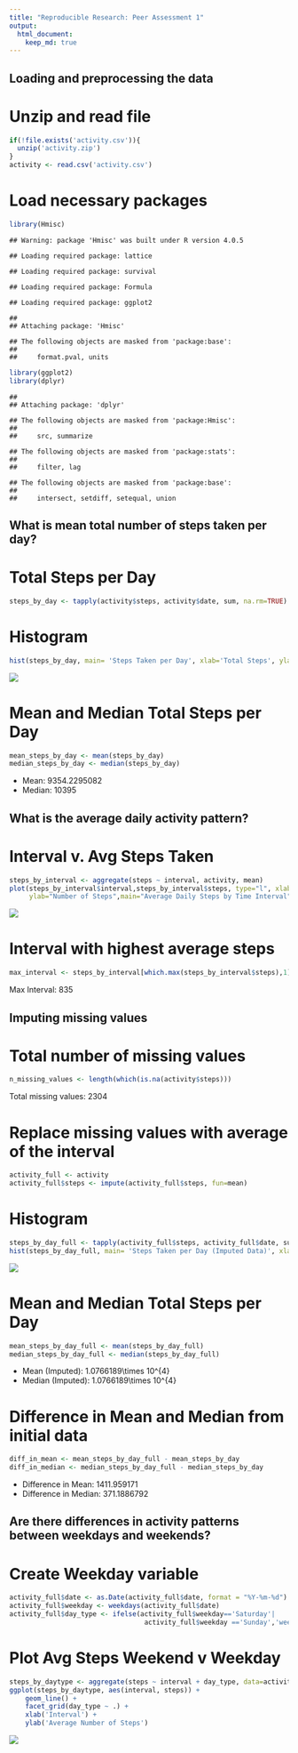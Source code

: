 ```yaml
---
title: "Reproducible Research: Peer Assessment 1"
output: 
  html_document:
    keep_md: true
---
```



## Loading and preprocessing the data

# Unzip and read file

```r
if(!file.exists('activity.csv')){
  unzip('activity.zip')
}
activity <- read.csv('activity.csv')
```

# Load necessary packages

```r
library(Hmisc)
```

```
## Warning: package 'Hmisc' was built under R version 4.0.5
```

```
## Loading required package: lattice
```

```
## Loading required package: survival
```

```
## Loading required package: Formula
```

```
## Loading required package: ggplot2
```

```
## 
## Attaching package: 'Hmisc'
```

```
## The following objects are masked from 'package:base':
## 
##     format.pval, units
```

```r
library(ggplot2)
library(dplyr)
```

```
## 
## Attaching package: 'dplyr'
```

```
## The following objects are masked from 'package:Hmisc':
## 
##     src, summarize
```

```
## The following objects are masked from 'package:stats':
## 
##     filter, lag
```

```
## The following objects are masked from 'package:base':
## 
##     intersect, setdiff, setequal, union
```


## What is mean total number of steps taken per day?

# Total Steps per Day

```r
steps_by_day <- tapply(activity$steps, activity$date, sum, na.rm=TRUE)
```

# Histogram

```r
hist(steps_by_day, main= 'Steps Taken per Day', xlab='Total Steps', ylab='Frequency')
```

![](PA1_template_files/figure-html/unnamed-chunk-4-1.png)<!-- -->

# Mean and Median Total Steps per Day

```r
mean_steps_by_day <- mean(steps_by_day)
median_steps_by_day <- median(steps_by_day)
```

* Mean: 9354.2295082
* Median:  10395


## What is the average daily activity pattern?

# Interval v. Avg Steps Taken

```r
steps_by_interval <- aggregate(steps ~ interval, activity, mean)
plot(steps_by_interval$interval,steps_by_interval$steps, type="l", xlab="Interval",
     ylab="Number of Steps",main="Average Daily Steps by Time Interval")
```

![](PA1_template_files/figure-html/unnamed-chunk-6-1.png)<!-- -->

# Interval with highest average steps

```r
max_interval <- steps_by_interval[which.max(steps_by_interval$steps),1]
```
Max Interval: 835


## Imputing missing values

# Total number of missing values

```r
n_missing_values <- length(which(is.na(activity$steps)))
```
Total missing values: 2304

# Replace missing values with average of the interval

```r
activity_full <- activity
activity_full$steps <- impute(activity_full$steps, fun=mean)
```

# Histogram

```r
steps_by_day_full <- tapply(activity_full$steps, activity_full$date, sum, na.rm=TRUE)
hist(steps_by_day_full, main= 'Steps Taken per Day (Imputed Data)', xlab='Total Steps', ylab='Frequency')
```

![](PA1_template_files/figure-html/unnamed-chunk-10-1.png)<!-- -->
# Mean and Median Total Steps per Day

```r
mean_steps_by_day_full <- mean(steps_by_day_full)
median_steps_by_day_full <- median(steps_by_day_full)
```
* Mean (Imputed): 1.0766189\times 10^{4}
* Median (Imputed):  1.0766189\times 10^{4}


# Difference in Mean and Median from initial data

```r
diff_in_mean <- mean_steps_by_day_full - mean_steps_by_day
diff_in_median <- median_steps_by_day_full - median_steps_by_day
```
* Difference in Mean: 1411.959171
* Difference in Median: 371.1886792


## Are there differences in activity patterns between weekdays and weekends?

# Create Weekday variable

```r
activity_full$date <- as.Date(activity_full$date, format = "%Y-%m-%d")
activity_full$weekday <- weekdays(activity_full$date)
activity_full$day_type <- ifelse(activity_full$weekday=='Saturday'|
                                  activity_full$weekday =='Sunday','weekend','weekday')
```

# Plot Avg Steps Weekend v Weekday

```r
steps_by_daytype <- aggregate(steps ~ interval + day_type, data=activity_full, mean)
ggplot(steps_by_daytype, aes(interval, steps)) + 
    geom_line() + 
    facet_grid(day_type ~ .) +
    xlab('Interval') + 
    ylab('Average Number of Steps')
```

![](PA1_template_files/figure-html/unnamed-chunk-14-1.png)<!-- -->
